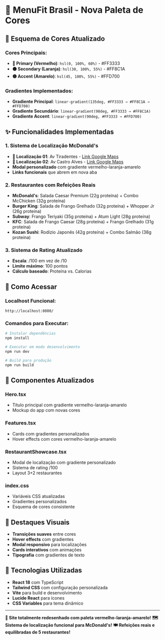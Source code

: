 # 🎨 **MenuFit Brasil - Nova Paleta de Cores**

## 🌈 **Esquema de Cores Atualizado**

### **Cores Principais:**
- **🔴 Primary (Vermelho)**: `hsl(0, 100%, 60%)` - #FF3333
- **🟠 Secondary (Laranja)**: `hsl(30, 100%, 55%)` - #FF8C1A  
- **🟡 Accent (Amarelo)**: `hsl(45, 100%, 55%)` - #FFD700

### **Gradientes Implementados:**
- **Gradiente Principal**: `linear-gradient(135deg, #FF3333 → #FF8C1A → #FFD700)`
- **Gradiente Secundário**: `linear-gradient(90deg, #FF3333 → #FF8C1A)`
- **Gradiente Accent**: `linear-gradient(90deg, #FF3333 → #FFD700)`

## ✨ **Funcionalidades Implementadas**

### **1. Sistema de Localização McDonald's**
- **📍 Localização 01**: Av Tiradentes - [Link Google Maps](https://share.google/1cIktumgGA0NXayKd)
- **📍 Localização 02**: Av Castro Alves - [Link Google Maps](https://share.google/6KlHsZrKJH8WuYHdL)
- **Modal personalizado** com gradiente vermelho-laranja-amarelo
- **Links funcionais** que abrem em nova aba

### **2. Restaurantes com Refeições Reais**
- **McDonald's**: Salada Caesar Premium (22g proteína) + Combo McChicken (32g proteína)
- **Burger King**: Salada de Frango Grelhado (32g proteína) + Whopper Jr (26g proteína)
- **Subway**: Frango Teriyaki (35g proteína) + Atum Light (28g proteína)
- **KFC**: Salada de Frango Caesar (28g proteína) + Frango Grelhado (31g proteína)
- **Kozan Sushi**: Rodízio Japonês (42g proteína) + Combo Salmão (38g proteína)

### **3. Sistema de Rating Atualizado**
- **Escala**: /100 em vez de /10
- **Limite máximo**: 100 pontos
- **Cálculo baseado**: Proteína vs. Calorias

## 🚀 **Como Acessar**

### **Localhost Funcional:**
```
http://localhost:8080/
```

### **Comandos para Executar:**
```bash
# Instalar dependências
npm install

# Executar em modo desenvolvimento
npm run dev

# Build para produção
npm run build
```

## 🎯 **Componentes Atualizados**

### **Hero.tsx**
- Título principal com gradiente vermelho-laranja-amarelo
- Mockup do app com novas cores

### **Features.tsx**
- Cards com gradientes personalizados
- Hover effects com cores vermelho-laranja-amarelo

### **RestaurantShowcase.tsx**
- Modal de localização com gradiente personalizado
- Sistema de rating /100
- Layout 3+2 restaurantes

### **index.css**
- Variáveis CSS atualizadas
- Gradientes personalizados
- Esquema de cores consistente

## 🌟 **Destaques Visuais**

- **Transições suaves** entre cores
- **Hover effects** com gradientes
- **Modal responsivo** para localizações
- **Cards interativos** com animações
- **Tipografia** com gradientes de texto

## 🔧 **Tecnologias Utilizadas**

- **React 18** com TypeScript
- **Tailwind CSS** com configuração personalizada
- **Vite** para build e desenvolvimento
- **Lucide React** para ícones
- **CSS Variables** para tema dinâmico

---

**🎨 Site totalmente redesenhado com paleta vermelho-laranja-amarelo!**
**🗺️ Sistema de localização funcional para McDonald's!**
**🍽️ Refeições reais e equilibradas de 5 restaurantes!**

